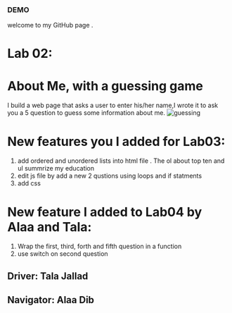 ### DEMO
welcome to my GitHub page .
# Lab 02: 
# About Me, with a guessing game
I build a web page that asks a user to enter his/her name,I wrote it to ask you a 5 question to guess some information about me.
![guessing](https://www.gamesbrief.com/assets/2019/04/questions.jpg)

# New features you I added for Lab03:
1) add ordered and unordered lists into html file . The ol about top ten and ul summrize my education
2) edit js file by add a new 2 qustions using loops and if statments
3) add css 

# New feature I added to Lab04 by Alaa and Tala:
1) Wrap the first, third, forth and fifth question in a function
2) use switch on second question

## Driver: Tala Jallad
## Navigator: Alaa Dib
